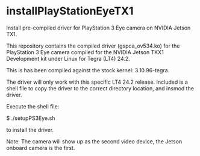 # installPlayStationEyeTX1
Install pre-compiled driver for PlayStation 3 Eye camera on NVIDIA Jetson TX1.

This repository contains the compiled driver (gspca_ov534.ko) for the PlayStation 3 Eye camera compiled for the NVIDIA Jetson TKX1 Development kit under Linux for Tegra (LT4) 24.2.

This is has been compiled against the stock kernel: 3.10.96-tegra.

The driver will only work with this specific LT4 24.2 release. Included is a shell file to copy the driver to the correct directory location, and insmod the driver.


Execute the shell file:


$ ./setupPS3Eye.sh


to install the driver.

Note:  The camera will show up as the second video device, the  Jetson onboard camera is the first.
